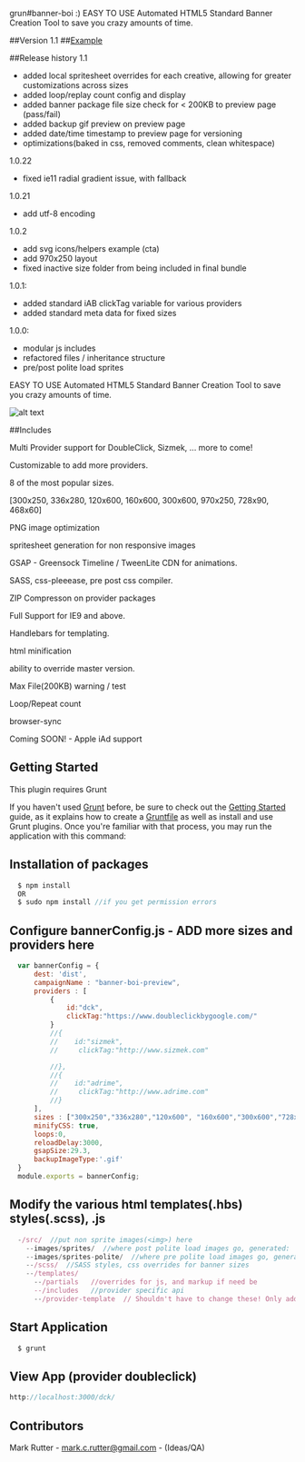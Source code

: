 grun#banner-boi   :)
EASY TO USE Automated HTML5 Standard Banner Creation Tool to save you crazy amounts of time.

##Version 1.1
##[Example](http://banner-boi.leedium.com)

##Release history
1.1
- added local spritesheet overrides for each creative, allowing for greater customizations across sizes
- added loop/replay count config and display
- added banner package file size check for < 200KB to preview page (pass/fail)
- added backup gif preview on preview page
- added date/time timestamp to preview page for versioning
- optimizations(baked in css, removed comments, clean whitespace)


1.0.22
- fixed ie11 radial gradient issue, with fallback

1.0.21
- add utf-8 encoding <meta>

1.0.2
- add svg icons/helpers example (cta)
- add 970x250 layout
- fixed inactive size folder from being included in final bundle

1.0.1:
- added standard iAB clickTag variable for various providers
- added standard meta data for fixed sizes

1.0.0:
- modular js includes
- refactored files / inheritance structure
- pre/post polite load sprites



EASY TO USE Automated HTML5 Standard Banner Creation Tool to save you crazy amounts of time.

![alt text](https://github.com/leedium/banner-boi/blob/master/files.png "Files")


##Includes

Multi Provider support for DoubleClick, Sizmek, ... more to come!

Customizable to add more providers.

8 of the most popular sizes.

[300x250, 336x280, 120x600, 160x600, 300x600, 970x250, 728x90, 468x60]

PNG image optimization

spritesheet generation for non responsive images

GSAP - Greensock Timeline / TweenLite CDN for animations.

SASS, css-pleeease, pre post css compiler.

ZIP Compresson on provider packages

Full Support for IE9 and above.

Handlebars for templating.

html minification

ability to override master version.

Max File(200KB) warning / test

Loop/Repeat count

browser-sync

Coming SOON! - Apple iAd support


## Getting Started
This plugin requires Grunt

If you haven't used [Grunt](http://gruntjs.com/) before, be sure to check out the [Getting Started](http://gruntjs.com/getting-started) guide, as it explains how to create a [Gruntfile](http://gruntjs.com/sample-gruntfile) as well as install and use Grunt plugins. Once you're familiar with that process, you may run the application with this command:

## Installation of packages

```js
  $ npm install
  OR
  $ sudo npm install //if you get permission errors
```

## Configure bannerConfig.js  - ADD more sizes and providers here
```js
  var bannerConfig = {
      dest: 'dist',
      campaignName : "banner-boi-preview",
      providers : [
          {
              id:"dck",
              clickTag:"https://www.doubleclickbygoogle.com/"
          }
          //{
          //    id:"sizmek",
          //     clickTag:"http://www.sizmek.com"

          //},
          //{
          //    id:"adrime",
          //     clickTag:"http://www.adrime.com"
          //}
      ],
      sizes : ["300x250","336x280","120x600", "160x600","300x600","728x90","468x60","970x250"],
      minifyCSS: true,
      loops:0,
      reloadDelay:3000,
      gsapSize:29.3,
      backupImageType:'.gif'
  }
  module.exports = bannerConfig;
```

## Modify the various html templates(.hbs) styles(.scss), .js
```js
  -/src/  //put non sprite images(<img>) here
    --images/sprites/  //where post polite load images go, generated:  spritesheet.png
    --images/sprites-polite/  //where pre polite load images go, generated spritesheet-polite.png
    --/scss/  //SASS styles, css overrides for banner sizes
    --/templates/
      --/partials   //overrides for js, and markup if need be
      --/includes   //provider specific api
      --/provider-template  // Shouldn't have to change these! Only add new ones as required
```

## Start Application
```js
  $ grunt
```

## View App (provider doubleclick)
```js
http://localhost:3000/dck/
```

## Contributors
Mark Rutter - mark.c.rutter@gmail.com - (Ideas/QA)
